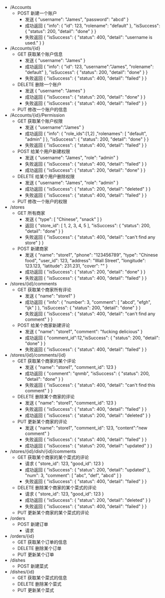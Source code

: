 * /Accounts
    * POST 新建一个账户
        * 发送 { "username": "James", "password": "abcd" }
        * 成功返回 { "info": { "id": 123, "rolename": "default" }, "isSuccess": { "status": 200, "detail": "done" } }
        * 失败返回 { "isSuccess": { "status": 400, "detail": "username is used." } }
* /Accounts/{id}
    * GET 获取某个账户信息
        * 发送 { "username": "James" }
        * 成功返回 { "info": { "id": 123, "username":"James", "rolename": "default" }, "isSuccess": { "status": 200, "detail": "done" } }
        * 失败返回 { "isSuccess": { "status": 400, "detail": "failed" } }
    * DELETE 删除一个账户
        * 发送 { "username": "James" }
        * 成功返回 { "isSuccess": { "status": 200, "detail": "done" } }
        * 失败返回 { "isSuccess": { "status": 400, "detail": "failed" } }
    * PUT 修改一个账户的信息
* /Accounts/{id}/Permission
    * GET 获取某个账户权限
        * 发送 { "username":"James" }
        * 成功返回 { "info": { "role\_ids":[1,2] ,"rolenames": [ "default", "admin" ] }, "isSuccess": { "status": 200, "detail": "done" } }
        * 失败返回 { "isSuccess": { "status": 400, "detail": "failed" } }
    * POST 给某个用户新建权限
        * 发送 { "username": "James", "role": "admin" }
        * 失败返回 { "isSuccess": { "status": 400, "detail": "failed" } }
        * 成功返回 { "isSuccess": { "status": 200, "detail": "done" } }
    * DELETE 给某个用户删除权限
        * 发送 { "username": "James", "role": "admin" }
        * 成功返回 { "isSuccess": { "status": 200, "detail": "deleted" } }
        * 失败返回 { "isSuccess": { "status": 400, "detail": "failed" } }
    * PUT 修改一个账户的权限
* /stores
    * GET 所有商家
        * 发送 { "type": [ "Chinese", "snack" ] }
        * 返回 { "store\_id": [ 1, 2, 3, 4, 5 ], "isSuccess": { "status": 200, "detail": "done" } }
        * 失败返回 { "isSuccess": { "status": 400, "detail": "can't find any store" } }
    * POST 新建商家
        * 发送 { "name": "store1", "phone": "123456789", "type": "Chinese food", "user\_id": 123, "address": "Wall Street", "longitude": 123.123, "latitude": 231.231, "cover": "" }
        * 成功返回 { "isSuccess": { "status": 200, "detail": "done" } }
        * 失败返回 { "isSuccess": { "status": 400, "detail": "failed" } }
* /stores/{id}/comments
    * GET 获取某个商家所有评论
        * 发送 { "name": "store1" }
        * 成功返回 { "info": { "number": 3, "comment": [ "abcd", "efgh", "ijk" ] }, "isSuccess": { "status": 200, "detail": "done" } }
        * 失败返回 { "isSuccess": { "status": 400, "detail": "can't find any comment" } }
    * POST 给某个商家新建评论
        * 发送 { "name": "store1", "comment": "fucking delicious" }
        * 成功返回 { "comment\_id":12,"isSuccess": { "status": 200, "detail": "done" } }
        * 失败返回 { "isSuccess": { "status": 400, "detail": "failed" } }
* /stores/{id}/comments/{id}
    * GET 获取某个商家的某个评论
        * 发送 { "name": "store1", "comment\_id": 123 }
        * 成功返回 { "comment": "qnmb", "isSuccess": { "status": 200, "detail": "done" } }
        * 失败返回 { "isSuccess": { "status": 400, "detail": "can't find this comment" } }
    * DELETE 删除某个商家的评论
        * 发送 { "name": "store1", "comment\_id": 123 }
        * 失败返回 { "isSuccess": { "status": 400, "detail": "failed" } }
        * 成功返回 { "isSuccess": { "status": 200, "detail": "deleted" } }
    * PUT 更新某个商家的评论
        * 发送 { "name": "store1", "comment\_id": 123, "content":"new comment" }
        * 失败返回 { "isSuccess": { "status": 400, "detail": "failed" } }
        * 成功返回 { "isSuccess": { "status": 200, "detail": "updated" } }
* /stores/{id}/dish/{id}/comments
    * GET 获取某个商家的某个菜式的评论
        * 请求 { "store\_id": 123, "good\_id": 123 } 
        * 成功返回 { "isSuccess": { "status": 200, "detail": "updated" }, "num": 3, "comment": [ "abc", "def", "abcd" ] }
        * 失败返回 { "isSuccess": { "status": 400, "detail": "failed" } }
    * DELETE 删除某个商家的某个菜式的评论
        * 请求 { "store\_id": 123, "good\_id": 123 }
        * 成功返回 { "isSuccess": { "status": 200, "detail": "deleted" } }
        * 失败返回 { "isSuccess": { "status": 400, "detail": "failed" } }
    * PUT 更新某个商家的某个菜式的评论
* /orders
    * POST 新建订单
        * 请求
* /orders/{id}
    * GET 获取某个订单的信息
    * DELETE 删除某个订单
    * PUT 更新某个订单
* /dishes
    * POST 新建菜式
* /dishes/{id}
    * GET 获取某个菜式的信息
    * DELETE 删除某个菜式
    * PUT 更新某个菜式

